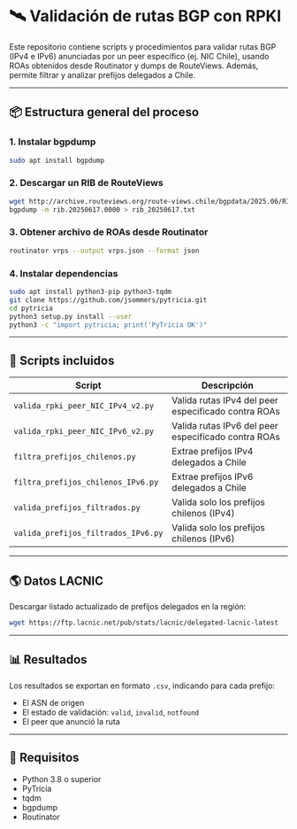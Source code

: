 # 🛰️ Validación de rutas BGP con RPKI

Este repositorio contiene scripts y procedimientos para validar rutas BGP (IPv4 e IPv6) anunciadas por un peer específico (ej. NIC Chile), usando ROAs obtenidos desde Routinator y dumps de RouteViews. Además, permite filtrar y analizar prefijos delegados a Chile.

---

## 📦 Estructura general del proceso

### 1. Instalar bgpdump

```bash
sudo apt install bgpdump
```

### 2. Descargar un RIB de RouteViews

```bash
wget http://archive.routeviews.org/route-views.chile/bgpdata/2025.06/RIBS/rib.20250617.0000.bz2
bgpdump -m rib.20250617.0000 > rib_20250617.txt
```

### 3. Obtener archivo de ROAs desde Routinator

```bash
routinator vrps --output vrps.json --format json
```

### 4. Instalar dependencias

```bash
sudo apt install python3-pip python3-tqdm
git clone https://github.com/jsommers/pytricia.git
cd pytricia
python3 setup.py install --user
python3 -c "import pytricia; print('PyTricia OK')"
```

---

## 🐍 Scripts incluidos

| Script                           | Descripción                                               |
|----------------------------------|-----------------------------------------------------------|
| `valida_rpki_peer_NIC_IPv4_v2.py` | Valida rutas IPv4 del peer especificado contra ROAs      |
| `valida_rpki_peer_NIC_IPv6_v2.py` | Valida rutas IPv6 del peer especificado contra ROAs      |
| `filtra_prefijos_chilenos.py`     | Extrae prefijos IPv4 delegados a Chile                   |
| `filtra_prefijos_chilenos_IPv6.py`| Extrae prefijos IPv6 delegados a Chile                   |
| `valida_prefijos_filtrados.py`    | Valida solo los prefijos chilenos (IPv4)                 |
| `valida_prefijos_filtrados_IPv6.py`| Valida solo los prefijos chilenos (IPv6)                |

---

## 🌎 Datos LACNIC

Descargar listado actualizado de prefijos delegados en la región:

```bash
wget https://ftp.lacnic.net/pub/stats/lacnic/delegated-lacnic-latest
```

---

## 📊 Resultados

Los resultados se exportan en formato `.csv`, indicando para cada prefijo:
- El ASN de origen
- El estado de validación: `valid`, `invalid`, `notfound`
- El peer que anunció la ruta

---

## 🧠 Requisitos

- Python 3.8 o superior
- PyTricia
- tqdm
- bgpdump
- Routinator
